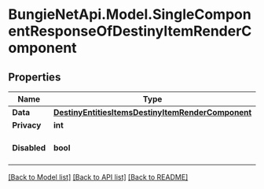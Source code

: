# BungieNetApi.Model.SingleComponentResponseOfDestinyItemRenderComponent
## Properties

Name | Type | Description | Notes
------------ | ------------- | ------------- | -------------
**Data** | [**DestinyEntitiesItemsDestinyItemRenderComponent**](DestinyEntitiesItemsDestinyItemRenderComponent.md) |  | [optional] 
**Privacy** | **int** |  | [optional] 
**Disabled** | **bool** | If true, this component is disabled. | [optional] 

[[Back to Model list]](../README.md#documentation-for-models) [[Back to API list]](../README.md#documentation-for-api-endpoints) [[Back to README]](../README.md)

